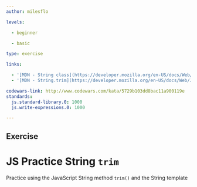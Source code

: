 ```yaml
---
author: milesflo

levels:

  - beginner

  - basic

type: exercise

links:

  - '[MDN - String class](https://developer.mozilla.org/en-US/docs/Web/JavaScript/Reference/Global_Objects/String)'
  - '[MDN - String.trim](https://developer.mozilla.org/en-US/docs/Web/JavaScript/Reference/Global_Objects/String/trim)'

codewars-link: http://www.codewars.com/kata/5729b103dd8bac11a900119e
standards:
  js.standard-library.0: 1000
  js.write-expressions.0: 1000

---
```

## Exercise
# JS Practice String `trim`

Practice using the JavaScript String method `trim()` and the String template
